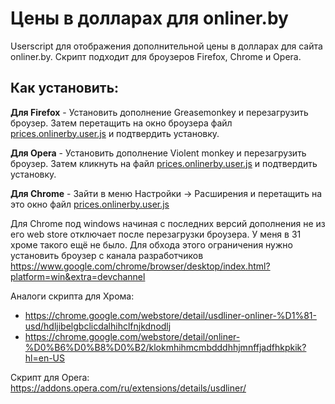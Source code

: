 Цены в долларах для onliner.by
==============================

Userscript для отображения дополнительной цены в долларах для сайта onliner.by.
Скрипт подходит для броузеров Firefox, Chrome и Opera.

Как установить:
-------------

**Для Firefox** - Установить дополнение Greasemonkey и перезагрузить броузер. Затем перетащить на окно броузера файл [prices.onlinerby.user.js](https://raw.githubusercontent.com/thinkawitch/prices-onlinerby/master/prices.onlinerby.user.js)
и подтвердить установку.

**Для Opera** - Установить дополнение Violent monkey и перезагрузить броузер. Затем кликнуть на файл [prices.onlinerby.user.js](https://raw.githubusercontent.com/thinkawitch/prices-onlinerby/master/prices.onlinerby.user.js)
и подтвердить установку.

**Для Chrome** - Зайти в меню Настройки -> Расширения и перетащить на это окно файл [prices.onlinerby.user.js](https://raw.githubusercontent.com/thinkawitch/prices-onlinerby/master/prices.onlinerby.user.js)

Для Chrome под windows начиная с последних версий дополнения не из его web store отключает после перезагрузки броузера. У меня в 31 хроме такого ещё не было.
Для обхода этого ограничения нужно установить броузер с канала разработчиков https://www.google.com/chrome/browser/desktop/index.html?platform=win&extra=devchannel

Аналоги скрипта для Хрома:
- https://chrome.google.com/webstore/detail/usdliner-onliner-%D1%81-usd/hdljibelgbclicdalhihclfnjkdnodlj
- https://chrome.google.com/webstore/detail/onliner-%D0%B6%D0%B8%D0%B2/klokmhihmcmbdddhhjmnffjadfhkpkik?hl=en-US

Скрипт для Opera:
https://addons.opera.com/ru/extensions/details/usdliner/


